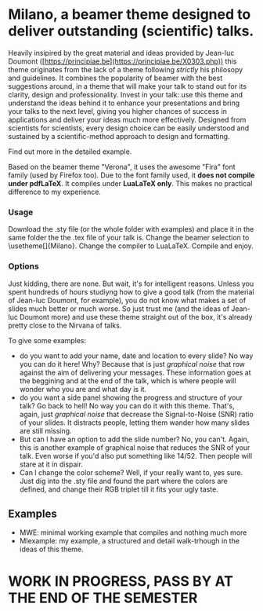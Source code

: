 # Milano, a beamer theme designed to deliver outstanding (scientific) talks.
Heavily insipired by the great material and ideas provided by Jean-luc Doumont ([https://principiae.be](https://principiae.be/X0303.php)) this theme originates from the lack of a theme following *strictly* his philosopy and guidelines.
It combines the popularity of beamer with the best suggestions around, in a theme that will make your talk to stand out for its clarity, design and professionality.
Invest in your talk: use this theme and understand the ideas behind it to enhance your presentations and bring your talks to the next level, giving you higher chances of success in applications and deliver your ideas much more effectively.
Designed from scientists for scientists, every design choice can be easily understood and sustained by a scientific-method approach to design and formatting.

Find out more in the detailed example.

Based on the beamer theme "Verona", it uses the awesome "Fira" font family (used by Firefox too).
Due to the font family used, it **does not compile under pdfLaTeX**.
It compiles under **LuaLaTeX only**. This makes no practical difference to my experience.



### Usage
Download the .sty file (or the whole folder with examples) and place it in the same folder the the .tex file of your talk is.
Change the beamer selection to \usetheme[]{Milano}.
Change the compiler to LuaLaTeX.
Compile and enjoy.

### Options
Just kidding, there are none. But wait, it's for intelligent reasons.
Unless you spent hundreds of hours studiyng how to give a good talk (from the material of Jean-luc Doumont, for example), you do not know what makes a set of slides much better or much worse. So just trust me (and the ideas of Jean-luc Doumont more) and use these theme straight out of the box, it's already pretty close to the Nirvana of talks.

To give some examples:
- do you want to add your name, date and location to every slide? No way you can do it here! Why? Because that is just *graphical noise* that row against the aim of delivering your messages. These information goes at the beggining and at the end of the talk, which is where people will wonder who you are and what day is it. 
- do you want a side panel showing the progress and structure of your talk? Go back to hell! No way you can do it with this theme. That's, again, just *graphical noise* that decrease the Signal-to-Noise (SNR) ratio of your slides. It distracts people, letting them wander how many slides are still missing.
- But can I have an option to add the slide number? No, you can't. Again, this is another example of graphical noise that reduces the SNR of your talk. Even worse if you'd also put something like 14/52. Then people will stare at it in dispair.
- Can I change the color scheme? Well, if your really want to, yes sure. Just dig into the .sty file and found the part where the colors are defined, and change their RGB triplet till it fits your ugly taste. 


## Examples
- MWE: minimal working example that compiles and nothing much more
- MIexample: my example, a structured and detail walk-trhough in the ideas of this theme.


# WORK IN PROGRESS, PASS BY AT THE END OF THE SEMESTER
